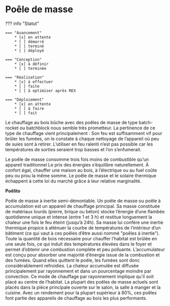 # Poêle de masse

??? info "Statut"

    === "Avancement"
        * [x] en attente
        * [ ] démarré
        * [ ] terminé
        * [ ] déployé

    === "Conception"
        * [x] à définir
        * [ ] terminée

    === "Réalisation"
        * [x] à effectuer
        * [ ] faite
        * [ ] à optimiser après REX

    === "Déploiement"
        * [x] en attente
        * [ ] à faire
        * [ ] fait

Le chauffage au bois bûche avec des poêles de masse de type batch-rocket ou batchblock nous semble très prometteur. La pertinence de ce type de chauffage vient principalement : Son feu est suffisamment vif pour brûler les fumées, on le constate à chaque nettoyage de l’appareil où peu de suies sont à retirer. L’utiliser en feu ralenti n’est pas possible car les températures de sorties seraient trop basses et l’on s’enfumerait.

Le poêle de masse consomme trois fois moins de combustible qu’un appareil traditionnel
Le prix des énergies s’équilibre naturellement. À confort égal, chauffer une maison au bois, à l’électrique ou au fuel coûte peu ou prou la même somme. Le poêle de masse et le solaire thermique échappent à cette loi du marché grâce à leur relative marginalité.


**Poêlito**

Poêle de masse à inertie semi-démontable. Un poêle de masse ou poêle à accumulation est un appareil de chauffage principal. Sa masse constituée de matériaux lourds (pierre, brique ou béton) stocke l’énergie d’une flambée quotidienne unique et intense (entre 1 et 3 h) et restitue longuement la chaleur une fois le feu éteint (jusqu’à 24h). Sa masse lui confère une inertie thermique propice à atténuer la courbe de températures de l’intérieur d’un bâtiment (ce qui vaut à ces poêles d’être aussi nommé "poêles à inertie"). Toute la quantité de bois nécessaire pour chauffer l’habitat est brûlée en une seule fois, ce qui induit des températures élevées dans le foyer et permet d’obtenir une combustion complète et peu polluante. L’accumulateur est conçu pour absorber une majorité d’énergie issue de la combustion et des fumées. Quand elles quittent le poêle, les fumées sont donc considérablement refroidies. La chaleur accumulée est diffusée principalement par rayonnement et dans un pourcentage moindre par convection. Ce mode de chauffage par rayonnement implique qu’il soit placé au centre de l’habitat. La plupart des poêles de masse actuels sont placés dans la pièce principale ouverte sur le salon, la salle à manger et la cuisine. Avec un rendement pour la plupart supérieur à 80%, ces poêles font partie des appareils de chauffage au bois les plus performants.